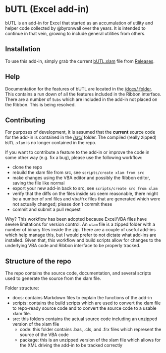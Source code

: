 # bUTL (Excel add-in)

bUTL is an add-in for Excel that started as an accumulation of utility and helper code collected by @byronwall over the years.  It is intended to continue in that vein, growing to include general utilities from others.

## Installation

To use this add-in, simply grab the current [bUTL.xlam](/bUTL.xlam) file from [Releases](/releases).

## Help

Documentation for the features of bUTL are located in the [/docs/ folder](/docs/README.md).  This contains a run down of all the features included in the Ribbon interface.  There are a number of `Subs` which are included in the add-in not placed on the Ribbon.  This is being resolved.

## Contributing

For purposes of development, it is assumed that the **current** source code for the add-in is contained in the [/src/](/src/) folder.  The compiled (really zipped) `bUTL.xlam` is no longer contained in the repo.

If you want to contribute a feature to the add-in or improve the code in some other way (e.g. fix a bug), please use the following workflow:

- clone the repo
- rebuild the xlam file from src, see `scripts/create xlam from src`
- make changes using the VBA editor and possibly the Ribbon editor, saving the file like normal
- export your new add-in back to src, see `scripts/create src from xlam`
- verify that the diffs on the files inside src seem reasonable, there might be a number of xml files and vba/frx files that are generated which were not actually changed; please don't commit these
- commit and submit a pull request

Why? This workflow has been adopted because Excel/VBA files have severe limitations for version control.  An `xlam` file is a zipped folder with a number of binary files inside the zip.  There are a couple of useful add-ins which help manage this, but I would prefer to not dictate what add-ins are installed.  Given that, this workflow and build scripts allow for changes to the underlying VBA code and Ribbon interface to be properly tracked.

## Structure of the repo

The repo contains the source code, documentation, and several scripts used to generate the source from the xlam file.

Folder structure:

- docs: contains Markdown files to explain the functions of the add-in
- scripts: contains the build scripts which are used to convert the xlam file to repo-ready source code and to convert the source code to a usable xlam file.
- src: this folders contains the actual source code including an unzipped version of the xlam file
  - code: this folder contains .bas, .cls, and .frx files which represent the source of the VBA code
  - package: this is an unzipped version of the xlam file which allows for the XML driving the add-in to be tracked correctly